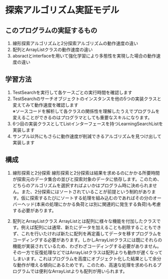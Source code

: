 # 探索アルゴリズム実証モデル
## このプログラムの実証するもの
1. 線形探索アルゴリズムと2分探索アルゴリズムの動作速度の違い
2. 配列とArrayListクラスの動作速度の違い
3. absractとinterfaceを用いて強化学習により多態性を実現した場合の動作速度の違い

## 学習方法
1. TestSearchを実行して各ケースごとの実行時間を確認します
2. TestSearchのサーチオブジェクトのインスタンスを他の5つの実装クラスと変えてみて動作速度を確認します  
※ソースコードを解析して各クラスの関係性を理解したうえでプログラムを変えることができるのはプログラマとしても重要なスキルになります。
3. 6つ目の実装クラスとしてListインターフェースを持つLearningSearchListを実装します
4. サンプル以外にもさらに動作速度が削減できるアルゴリズムを見つけ出して実装します

## 構成
1. 線形探索と2分探索
線形探索と2分探索は結果を求めるのにかかる所要時間が探索元のデータ集合の並びと探索対象のデータに依存します。このため、どちらのアルゴリズムを選択すればよいかはプログラム時に決められません。また、2分探索にはソートされていることが前提という制約があります。仮に探索するたびにソートする処理を組み込むのであればその分のオーバーヘッド(本来の処理にかかる負荷とは別に関連的に発生する負荷)も考慮する必要があります。

2. 配列とArrayListクラス
ArrayListとは配列に様々な機能を付加したクラスです。例えば配列には通常、新たにデータを加えることも削除することもできず、これを行いたければ新たに配列を再定義してデータを移すプログラムをコーディングする必要があります。しかしArrayListクラスには既にそれらの機能が実装されているため、わざわざコーディングする必要がありません。その一方で反復処理などではArrayListクラスは配列よりも動作が遅くなってしまいます。これはプログラムを高度にオブジェクト化した結果として余分な動作が増える傾向にあるためです。このため、高速な処理を求められるプログラムでは便利なArrayListよりも配列が用いられます。
